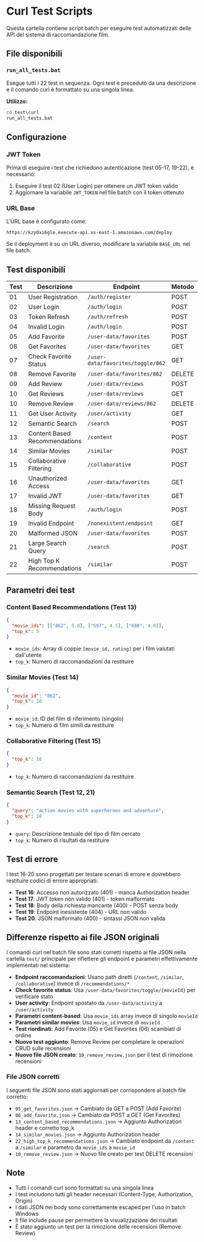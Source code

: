 # Curl Test Scripts

Questa cartella contiene script batch per eseguire test automatizzati delle API del sistema di raccomandazione film.

## File disponibili

### `run_all_tests.bat`
Esegue tutti i 22 test in sequenza. Ogni test è preceduto da una descrizione e il comando curl è formattato su una singola linea.

**Utilizzo:**
```cmd
cd test\curl
run_all_tests.bat
```

## Configurazione

### JWT Token
Prima di eseguire i test che richiedono autenticazione (test 05-17, 19-22), è necessario:

1. Eseguire il test 02 (User Login) per ottenere un JWT token valido
2. Aggiornare la variabile `JWT_TOKEN` nel file batch con il token ottenuto

### URL Base
L'URL base è configurato come:
```
https://kzy0xi6gle.execute-api.us-east-1.amazonaws.com/deploy
```

Se il deployment è su un URL diverso, modificare la variabile `BASE_URL` nel file batch.

## Test disponibili

| Test | Descrizione | Endpoint | Metodo | Autenticazione |
|------|-------------|----------|---------|----------------|
| 01   | User Registration | `/auth/register` | POST | No |
| 02   | User Login | `/auth/login` | POST | No |
| 03   | Token Refresh | `/auth/refresh` | POST | Sì |
| 04   | Invalid Login | `/auth/login` | POST | No |
| 05   | Add Favorite | `/user-data/favorites` | POST | Sì |
| 06   | Get Favorites | `/user-data/favorites` | GET | Sì |
| 07   | Check Favorite Status | `/user-data/favorites/toggle/862` | GET | Sì |
| 08   | Remove Favorite | `/user-data/favorites/862` | DELETE | Sì |
| 09   | Add Review | `/user-data/reviews` | POST | Sì |
| 10   | Get Reviews | `/user-data/reviews` | GET | Sì |
| 10   | Remove Review | `/user-data/reviews/862` | DELETE | Sì |
| 11   | Get User Activity | `/user/activity` | GET | Sì |
| 12   | Semantic Search | `/search` | POST | No |
| 13   | Content Based Recommendations | `/content` | POST | No |
| 14   | Similar Movies | `/similar` | POST | No |
| 15   | Collaborative Filtering | `/collaborative` | POST | Sì |
| 16   | Unauthorized Access | `/user-data/favorites` | GET | No |
| 17   | Invalid JWT | `/user-data/favorites` | GET | No |
| 18   | Missing Request Body | `/auth/login` | POST | No |
| 19   | Invalid Endpoint | `/nonexistent/endpoint` | GET | Sì |
| 20   | Malformed JSON | `/user-data/favorites` | POST | Sì |
| 21   | Large Search Query | `/search` | POST | Sì |
| 22   | High Top K Recommendations | `/similar` | POST | Sì |

## Parametri dei test

### Content Based Recommendations (Test 13)
```json
{
  "movie_ids": [["862", 5.0], ["597", 4.5], ["680", 4.0]], 
  "top_k": 5
}
```
- `movie_ids`: Array di coppie `[movie_id, rating]` per i film valutati dall'utente
- `top_k`: Numero di raccomandazioni da restituire

### Similar Movies (Test 14)
```json
{
  "movie_id": "862", 
  "top_k": 10
}
```
- `movie_id`: ID del film di riferimento (singolo)
- `top_k`: Numero di film simili da restituire

### Collaborative Filtering (Test 15)
```json
{
  "top_k": 10
}
```
- `top_k`: Numero di raccomandazioni da restituire

### Semantic Search (Test 12, 21)
```json
{
  "query": "action movies with superheroes and adventure", 
  "top_k": 10
}
```
- `query`: Descrizione testuale del tipo di film cercato
- `top_k`: Numero di risultati da restituire

## Test di errore

I test 16-20 sono progettati per testare scenari di errore e dovrebbero restituire codici di errore appropriati:

- **Test 16**: Accesso non autorizzato (401) - manca Authorization header
- **Test 17**: JWT token non valido (401) - token malformato
- **Test 18**: Body della richiesta mancante (400) - POST senza body
- **Test 19**: Endpoint inesistente (404) - URL non valido
- **Test 20**: JSON malformato (400) - sintassi JSON non valida

## Differenze rispetto ai file JSON originali

I comandi curl nel batch file sono stati corretti rispetto ai file JSON nella cartella `test/` principale per riflettere gli endpoint e parametri effettivamente implementati nel sistema:

- **Endpoint raccomandazioni**: Usano path diretti (`/content`, `/similar`, `/collaborative`) invece di `/recommendations/*`
- **Check favorite status**: Usa `/user-data/favorites/toggle/{movieId}` per verificare stato
- **User activity**: Endpoint spostato da `/user-data/activity` a `/user/activity`
- **Parametri content-based**: Usa `movie_ids` array invece di singolo `movieId`
- **Parametri similar movies**: Usa `movie_id` invece di `movieId`
- **Test riordinati**: Add Favorite (05) e Get Favorites (06) scambiati di ordine
- **Nuovo test aggiunto**: Remove Review per completare le operazioni CRUD sulle recensioni
- **Nuovo file JSON creato**: `10_remove_review.json` per il test di rimozione recensioni

### File JSON corretti

I seguenti file JSON sono stati aggiornati per corrispondere al batch file corretto:

- `05_get_favorites.json` → Cambiato da GET a POST (Add Favorite)
- `06_add_favorite.json` → Cambiato da POST a GET (Get Favorites)  
- `13_content_based_recommendations.json` → Aggiunto Authorization header e corretto top_k
- `14_similar_movies.json` → Aggiunto Authorization header
- `22_high_top_k_recommendations.json` → Cambiato endpoint da `/content` a `/similar` e parametro da `movie_ids` a `movie_id`
- `10_remove_review.json` → Nuovo file creato per test DELETE recensioni

## Note

- Tutti i comandi curl sono formattati su una singola linea
- I test includono tutti gli header necessari (Content-Type, Authorization, Origin)
- I dati JSON nei body sono correttamente escaped per l'uso in batch Windows
- Il file include pause per permettere la visualizzazione dei risultati
- È stato aggiunto un test per la rimozione delle recensioni (Remove Review)
